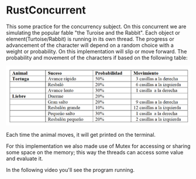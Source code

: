 # RustConcurrent
This some practice for the concurrency subject. On this concurrent
we are simulating the popular fable "the Turoise and the Rabbit".
Each object or element(Turtoise/Rabbit) is running in its own thread.
The progress or advancement of the character will depend on a random
choice with a weight or probability. On this implementation will slip
or move forward. The probability and movement of the characters if based
on the following table:

![random movement](https://github.com/H3cth0r/RustConcurrent/blob/main/resources/table_movement.png?raw=true)


Each time the animal moves, it will get printed on the terminal.

For this implementation we also made use of Mutex for accessing or
sharing some space on the memory; this way the threads can access 
some value and evaluate it.

In the following video you'll see the program running.

